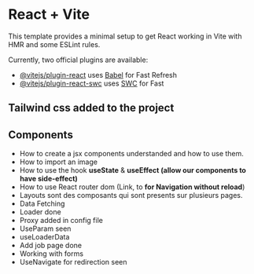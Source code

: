# React + Vite

This template provides a minimal setup to get React working in Vite with HMR and some ESLint rules.

Currently, two official plugins are available:

- [@vitejs/plugin-react](https://github.com/vitejs/vite-plugin-react/blob/main/packages/plugin-react/README.md) uses [Babel](https://babeljs.io/) for Fast Refresh
- [@vitejs/plugin-react-swc](https://github.com/vitejs/vite-plugin-react-swc) uses [SWC](https://swc.rs/) for Fast 


## Tailwind css added to the project

## Components
- How to create a jsx components understanded and how to use them.
- How to import an image
- How to use the hook **useState** & **useEffect (allow our components to have side-effect)**
- How to use React router dom (Link, to **for Navigation without reload**)
- Layouts sont des composants qui sont presents sur plusieurs pages.
- Data Fetching
- Loader done
- Proxy added in config file
- UseParam seen
- useLoaderData
- Add job page done
- Working with forms
- UseNavigate for redirection seen
